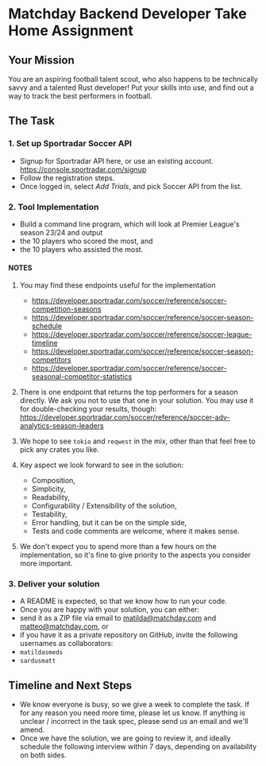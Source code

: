 # Matchday Backend Developer Take Home Assignment

## Your Mission

You are an aspiring football talent scout, who also happens to be technically savvy and a talented Rust developer!
Put your skills into use, and find out a way to track the best performers in football.

## The Task

### 1. Set up Sportradar Soccer API

- Signup for Sportradar API here, or use an existing account.
  https://console.sportradar.com/signup
- Follow the registration steps.
- Once logged in, select _Add Trials_, and pick Soccer API from the list.

### 2. Tool Implementation

- Build a command line program, which will look at Premier League's season 23/24 and output
- the 10 players who scored the most, and
- the 10 players who assisted the most.

#### NOTES
1) You may find these endpoints useful for the implementation
   - https://developer.sportradar.com/soccer/reference/soccer-competition-seasons
   - https://developer.sportradar.com/soccer/reference/soccer-season-schedule
   - https://developer.sportradar.com/soccer/reference/soccer-league-timeline
   - https://developer.sportradar.com/soccer/reference/soccer-season-competitors
   - https://developer.sportradar.com/soccer/reference/soccer-seasonal-competitor-statistics

    
2) There is one endpoint that returns the top performers for a season directly. We ask you not to use that one in your solution. You may use it for double-checking your results, though: https://developer.sportradar.com/soccer/reference/soccer-adv-analytics-season-leaders

3) We hope to see `tokio` and `reqwest` in the mix, other than that feel free to pick any crates you like.
4) Key aspect we look forward to see in the solution:
   - Composition,
   - Simplicity,
   - Readability,
   - Configurability / Extensibility of the solution,
   - Testability,
   - Error handling, but it can be on the simple side,
   - Tests and code comments are welcome, where it makes sense.
5) We don't expect you to spend more than a few hours on the implementation, so it's fine to give priority to the aspects you consider more important.


### 3. Deliver your solution
- A README is expected, so that we know how to run your code.
- Once you are happy with your solution, you can either:
- send it as a ZIP file via email to [matilda@matchday.com](mailto:matilda@matchday.com) and [matteo@matchday.com](mailto:matteo@matchday.com), or
- if you have it as a private repository on GitHub, invite the following usernames as collaborators:
- `matildasmeds`
- `sardusmatt`

## Timeline and Next Steps
- We know everyone is busy, so we give a week to complete the task. If for any reason you need more time, please let us know. If anything is unclear / incorrect in the task spec, please send us an email and we'll amend.
- Once we have the solution, we are going to review it, and ideally schedule the following interview within 7 days, depending on availability on both sides.
